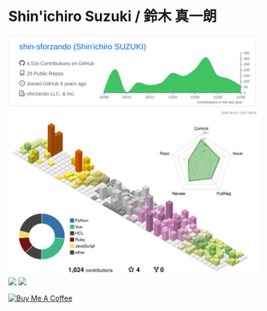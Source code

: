 # Shin'ichiro Suzuki / 鈴木 真一朗

![](https://raw.githubusercontent.com/shin-sforzando/shin-sforzando/main/profile-summary-card-output/github/0-profile-details.svg)
![](./profile-3d-contrib/profile-season-animate.svg)
![](https://github-profile-trophy.vercel.app/?username=shin-sforzando&no-frame=true&column=8)
![](https://github-readme-streak-stats.herokuapp.com/?user=shin-sforzando)

<a href="https://www.buymeacoffee.com/sforzando" target="_blank"><img src="https://cdn.buymeacoffee.com/buttons/default-orange.png" alt="Buy Me A Coffee" height="41" width="174"></a>
